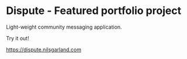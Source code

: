 # Dispute - Featured portfolio project
Light-weight community messaging application.

Try it out!


https://dispute.nilsgarland.com